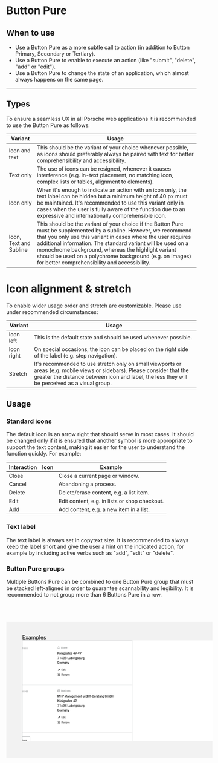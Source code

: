 # Button Pure

<TableOfContents></TableOfContents>

## When to use
- Use a Button Pure as a more subtle call to action (in addition to Button Primary, Secondary or Tertiary).   
- Use a Button Pure to enable to execute an action (like "submit", "delete", "add" or "edit").   
- Use a Button Pure to change the state of an application, which almost always happens on the same page. 

--- 

## Types

To ensure a seamless UX in all Porsche web applications it is recommended to use the Button Pure as follows:

| Variant | Usage |
|----|----|
| Icon and text | This should be the variant of your choice whenever possible, as icons should preferably always be paired with text for better comprehensibility and accessibility. |
| Text only | The use of icons can be resigned, whenever it causes interference (e.g. in-text placement, no matching icon, complex lists or tables, alignment to elements). |
| Icon only| When it's enough to indicate an action with an icon only, the text label can be hidden but a minimum height of 40 px must be maintained. It's recommended to use this variant only in cases when the user is fully aware of the function due to an expressive and internationally comprehensible icon. |
| Icon, Text and Subline | This should be the variant of your choice if the Button Pure must be supplemented by a subline. However, we recommend that you only use this variant in cases where the user requires additional information. The standard variant will be used on a monochrome background, whereas the highlight variant should be used on a polychrome background (e.g. on images) for better comprehensibility and accessibility. |

# Icon alignment & stretch

To enable wider usage order and stretch are customizable. Please use under recommended circumstances:

| Variant | Usage |
|----|----|
| Icon left | This is the default state and should be used whenever possible. |
| Icon right | On special occasions, the icon can be placed on the right side of the label (e.g. step navigation). | 
| Stretch | It's recommended to use stretch only on small viewports or areas (e.g. mobile views or sidebars). Please consider that the greater the distance between icon and label, the less they will be perceived as a visual group. |

## Usage

### Standard icons
The default icon is an arrow right that should serve in most cases. It should be changed only if it is ensured that another symbol is more appropriate to support the text content, making it easier for the user to understand the function quickly. For example:

| Interaction | Icon | Example |
|----|----|----|
| Close | <p-icon name="close" aria="{'aria-label': 'Close'}"></p-icon> | Close a current page or window. |
| Cancel | <p-icon name="close" aria="{'aria-label': 'Close'}"></p-icon> | Abandoning a process. |
| Delete | <p-icon name="delete" aria="{'aria-label': 'Delete'}"></p-icon> | Delete/erase content, e.g. a list item. | 
| Edit | <p-icon name="edit" aria="{'aria-label': 'Edit'}"></p-icon> | Edit content, e.g. in lists or shop checkout. | 	
| Add | <p-icon name="add" aria="{'aria-label': 'Add'}"></p-icon> | Add content, e.g. a new item in a list. | 

### Text label
The text label is always set in copytext size. It is recommended to always keep the label short and give the user a hint on the indicated action, for example by including active verbs such as "add", "edit" or "delete". 

### Button Pure groups
Multiple Buttons Pure can be combined to one Button Pure group that must be stacked left-aligned in order to guarantee scannability and legibility. It is recommended to not group more than 6 Buttons Pure in a row.

<div style="background:#F2F2F2; width:100%; margin-top: 64px; padding-top: 32px; padding-left: 42px; padding-bottom: 42px;">
    <p-headline variant="headline-3" tag="h3" style="margin-bottom: 24px;">Examples</p-headline>
    <img src="./assets/button-pure.png" alt=""/>
</div>

